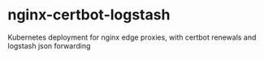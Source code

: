 # nginx-certbot-logstash
Kubernetes deployment for nginx edge proxies, with certbot renewals and logstash json forwarding
